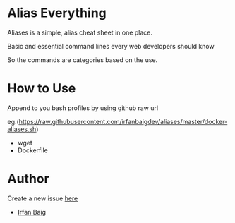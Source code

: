 Alias Everything 
====

Aliases is a simple, alias cheat sheet in one place.

Basic and essential command lines every web developers should know

So the commands are categories based on the use. 

How to Use
====
Append to you bash profiles by using github raw url 

eg.(https://raw.githubusercontent.com/irfanbaigdev/aliases/master/docker-aliases.sh)

 - wget
 - Dockerfile

Author
====
Create a new issue [here](https://github.com/irfanbaigdev/aliases/issues)

- [Irfan Baig](https://github.com/irfanbaigdev)
